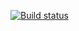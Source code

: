 [![Build status](https://ci.appveyor.com/api/projects/status/k77ro0pf4nmrxaad/branch/main?svg=true)](https://ci.appveyor.com/project/SergiuCon1/testing-api-ci/branch/main)
